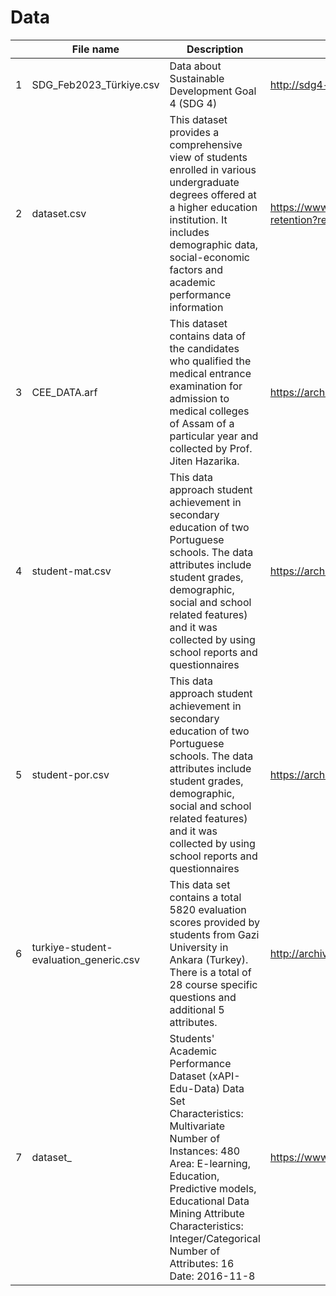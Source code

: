 # Data

| | File name |  Description | Source | 
|-|-|-|-|
|1| SDG_Feb2023_Türkiye.csv | Data about Sustainable Development Goal 4 (SDG 4) |  http://sdg4-data.uis.unesco.org/ |
|2|dataset.csv| This dataset provides a comprehensive view of students enrolled in various undergraduate degrees offered at a higher education institution. It includes demographic data, social-economic factors and academic performance information|https://www.kaggle.com/datasets/thedevastator/higher-education-predictors-of-student-retention?resource=download|
|3|CEE_DATA.arf|This dataset contains data of the candidates who qualified the medical entrance examination for admission to medical colleges of Assam of a particular year and collected by Prof. Jiten Hazarika. |https://archive.ics.uci.edu/dataset/582/student+performance+on+an+entrance+examination|
|4|student-mat.csv|This data approach student achievement in secondary education of two Portuguese schools. The data attributes include student grades, demographic, social and school related features) and it was collected by using school reports and questionnaires|https://archive.ics.uci.edu/dataset/320/student+performance|
|5|student-por.csv|This data approach student achievement in secondary education of two Portuguese schools. The data attributes include student grades, demographic, social and school related features) and it was collected by using school reports and questionnaires|https://archive.ics.uci.edu/dataset/320/student+performance|
|6|turkiye-student-evaluation_generic.csv|This data set contains a total 5820 evaluation scores provided by students from Gazi University in Ankara (Turkey). There is a total of 28 course specific questions and additional 5 attributes.|http://archive.ics.uci.edu/dataset/262/turkiye+student+evaluation|
|7|dataset_|Students' Academic Performance Dataset (xAPI-Edu-Data) Data Set Characteristics: Multivariate Number of Instances: 480 Area: E-learning, Education, Predictive models, Educational Data Mining Attribute Characteristics: Integer/Categorical Number of Attributes: 16 Date: 2016-11-8|https://www.openml.org/search?type=data&status=active&id=43415&sort=runs|
